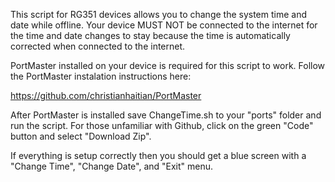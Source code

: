 This script for RG351 devices allows you to change the system time and date while offline. Your device MUST NOT be connected to the internet for the time and date changes to stay because the time is automatically corrected when connected to the internet.

PortMaster installed on your device is required for this script to work. Follow the PortMaster instalation instructions here:

https://github.com/christianhaitian/PortMaster

After PortMaster is installed save ChangeTime.sh to your "ports" folder and run the script. For those unfamiliar with Github, click on the green "Code" button and select "Download Zip".

If everything is setup correctly then you should get a blue screen with a "Change Time", "Change Date", and "Exit" menu.
